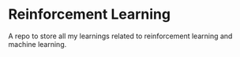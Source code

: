 # Reinforcement Learning

A repo to store all my learnings related to reinforcement learning and machine learning.